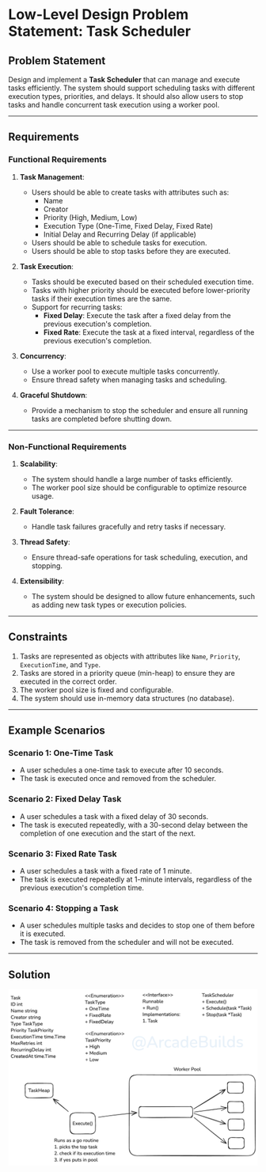 # Low-Level Design Problem Statement: Task Scheduler

## Problem Statement

Design and implement a **Task Scheduler** that can manage and execute tasks efficiently. The system should support scheduling tasks with different execution types, priorities, and delays. It should also allow users to stop tasks and handle concurrent task execution using a worker pool.

---

## Requirements

### Functional Requirements

1. **Task Management**:

   - Users should be able to create tasks with attributes such as:
     - Name
     - Creator
     - Priority (High, Medium, Low)
     - Execution Type (One-Time, Fixed Delay, Fixed Rate)
     - Initial Delay and Recurring Delay (if applicable)
   - Users should be able to schedule tasks for execution.
   - Users should be able to stop tasks before they are executed.

2. **Task Execution**:

   - Tasks should be executed based on their scheduled execution time.
   - Tasks with higher priority should be executed before lower-priority tasks if their execution times are the same.
   - Support for recurring tasks:
     - **Fixed Delay**: Execute the task after a fixed delay from the previous execution's completion.
     - **Fixed Rate**: Execute the task at a fixed interval, regardless of the previous execution's completion.

3. **Concurrency**:

   - Use a worker pool to execute multiple tasks concurrently.
   - Ensure thread safety when managing tasks and scheduling.

4. **Graceful Shutdown**:
   - Provide a mechanism to stop the scheduler and ensure all running tasks are completed before shutting down.

---

### Non-Functional Requirements

1. **Scalability**:

   - The system should handle a large number of tasks efficiently.
   - The worker pool size should be configurable to optimize resource usage.

2. **Fault Tolerance**:

   - Handle task failures gracefully and retry tasks if necessary.

3. **Thread Safety**:

   - Ensure thread-safe operations for task scheduling, execution, and stopping.

4. **Extensibility**:
   - The system should be designed to allow future enhancements, such as adding new task types or execution policies.

---

## Constraints

1. Tasks are represented as objects with attributes like `Name`, `Priority`, `ExecutionTime`, and `Type`.
2. Tasks are stored in a priority queue (min-heap) to ensure they are executed in the correct order.
3. The worker pool size is fixed and configurable.
4. The system should use in-memory data structures (no database).

---

## Example Scenarios

### Scenario 1: One-Time Task

- A user schedules a one-time task to execute after 10 seconds.
- The task is executed once and removed from the scheduler.

### Scenario 2: Fixed Delay Task

- A user schedules a task with a fixed delay of 30 seconds.
- The task is executed repeatedly, with a 30-second delay between the completion of one execution and the start of the next.

### Scenario 3: Fixed Rate Task

- A user schedules a task with a fixed rate of 1 minute.
- The task is executed repeatedly at 1-minute intervals, regardless of the previous execution's completion time.

### Scenario 4: Stopping a Task

- A user schedules multiple tasks and decides to stop one of them before it is executed.
- The task is removed from the scheduler and will not be executed.

---

## Solution

![Task Scheduler](./task-scheduler.png)
